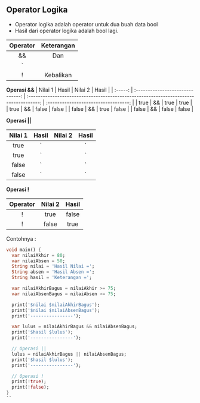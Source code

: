 ## Operator Logika

- Operator logika adalah operator untuk dua buah data bool
- Hasil dari operator logika adalah bool lagi.

| Operator |            Keterangan         |
| :-----: | :------------------------------: |
|   &&  | Dan |
|   `||`   | Atau  |
|   !    | Kebalikan  |

<strong> Operasi && </strong>
| Nilai 1 |   Hasil   | Nilai 2 | Hasil |
| :-----: | :------------------------------: | :-----------------------------------------------------------------------------------: | :----------------------------------:         |
|   true  | && | true | true |
|   true  | && | false | false |
|   false  | && | true | false |
|   false  | && | false | false |

<strong> Operasi ||</strong>

| Nilai 1 |   Hasil   | Nilai 2 | Hasil |
| :-----: | :------------------------------: | :-----------------------------------------------------------------------------------: | :----------------------------------: |
|   true  | `||` | true | true |
|   true  | `||` | false | true |
|   false  | `||`| true | true |
|   false  | `||` | false | false |

<strong> Operasi !</strong>

| Operator  | Nilai 2 | Hasil |
| :-----: | :------------------------------: | :-----------------------------------------------------------------------------------: |
|   !  | true   | false |
|   !   | false | true |

Contohnya :
```dart
void main() {
  var nilaiAkhir = 80;
  var nilaiAbsen = 50;
  String nilai = 'Hasil Nilai =';
  String absen = 'Hasil Absen =';
  String hasil = 'Keterangan =';

  var nilaiAkhirBagus = nilaiAkhir >= 75;
  var nilaiAbsenBagus = nilaiAbsen >= 75;

  print('$nilai $nilaiAkhirBagus');
  print('$nilai $nilaiAbsenBagus');
  print('----------------');

  var lulus = nilaiAkhirBagus && nilaiAbsenBagus;
  print('$hasil $lulus');
  print('----------------');

  // Operasi ||
  lulus = nilaiAkhirBagus || nilaiAbsenBagus;
  print('$hasil $lulus');
  print('----------------');

  // Operasi !
  print(!true);
  print(!false);
}
``
